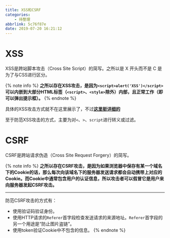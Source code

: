 ```yaml
---
title: XSS和CSRF
categories:
    - 待整理
abbrlink: 5c76f87e
date: 2019-07-20 16:21:12
---
```


# XSS

XSS是跨站脚本攻击（Cross Site Script）的简写。之所以是 X 开头而不是 C 是为了与CSS进行区分。

{% note info %}
**之所以存在XSS攻击，是因为`<script>alert('XSS')</script>`可以内嵌到大部分HTML标签（`<script>`、`<style>`除外）内部，且正常工作（即可以弹出提示框）。**
{% endnote %}

具体的XSS攻击方式就不在这里展示了，不过[**这里挺详细的**](https://github.com/dwqs/blog/issues/68)

至于防范XSS攻击的方式，主要为对`<`、`>`、`script`进行转义或过滤。

# CSRF

CSRF是跨站请求伪造（Cross Site Request Forgery）的简写。

{% note info %}
**之所以存在CSRF攻击，是因为如果浏览器中保存有某一个域名下的Cookie的话，那么每次向该域名下的服务器发送请求都会自动携带上对应的Cookie。而Cookie中通常包含用户的认证信息，所以攻击者可以假冒它是用户来向服务器发起CSRF攻击。**

---
防范CSRF攻击的方式有：
- 使用验证码验证身份。
- 使用HTTP请求的`Referer`首字段检查发送请求的来源地址。`Referer`首字段的另一个用途是“防止图片盗链”。
- 使用token验证Cookie中不包含的信息。
{% endnote %}
